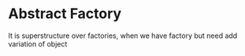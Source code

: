# Abstract Factory 

It is superstructure over factories,
when we have factory but need add variation of object 